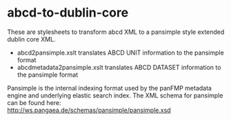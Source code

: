 abcd-to-dublin-core
===================

These are stylesheets to transform abcd XML to a pansimple style extended dublin core XML. 

* abcd2pansimple.xslt translates ABCD UNIT information to the pansimple format
* abcdmetadata2pansimple.xslt translates ABCD DATASET information to the pansimple format

Pansimple is the internal indexing format used by the panFMP metadata engine and underlying elastic search index. 
The XML schema for pansimple can be found here: http://ws.pangaea.de/schemas/pansimple/pansimple.xsd
